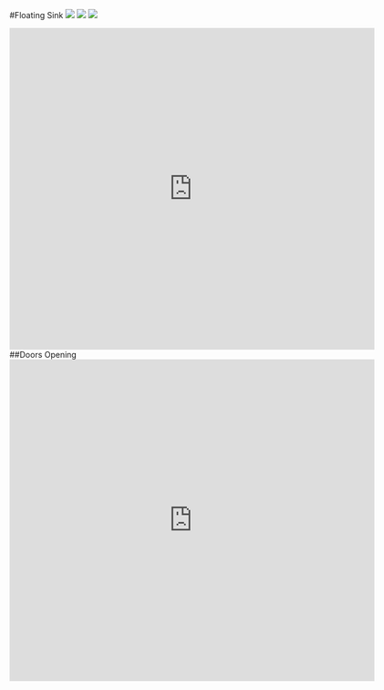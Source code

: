 #Floating Sink
![](https://dl.dropboxusercontent.com/s/9hauaitpdxhssnt/IMG_8958.jpg?dl=0)
![](https://dl.dropboxusercontent.com/s/agpf9ci1ool3zot/IMG_9865.JPG?dl=0)
![](https://dl.dropboxusercontent.com/s/76whf72j2aw33mz/architect.JPG?dl=0)
<iframe src="https://player.vimeo.com/video/527892239" width="640" height="564" frameborder="0" allow="autoplay; fullscreen" allowfullscreen></iframe>
##Doors Opening
<iframe src="https://player.vimeo.com/video/527892239" width="640" height="564" frameborder="0" allow="autoplay; fullscreen" allowfullscreen></iframe>
